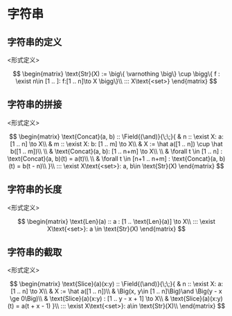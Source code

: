 # 字符串

## 字符串的定义

\<形式定义\>

$$
\begin{matrix}
\text{Str}(X) := 
    \big\{
        \varnothing 
    \big\}
    \cup
    \bigg\{
        f : \exist n\in [1 .. ]: f:[1 .. n]\to X
    \bigg\}\\
::: X\text{<set>}
\end{matrix}
$$

## 字符串的拼接

\<形式定义\>

$$
\begin{matrix}
\text{Concat}(a, b) :: \Field{(\and)}{\;\;}{
    & n :: \exist X: a: [1 .. n] \to X\\
    & m :: \exist X: b: [1 .. m] \to X\\
    & X := \hat a([1 .. n]) \cup \hat b([1 .. m])\\
    \\
    & \text{Concat}(a, b): [1 .. n+m] \to X\\
    \\
    & \forall t \in [1 .. n] : \text{Concat}(a, b)(t) = a(t)\\
    \\
    & \forall t \in [n+1 .. n+m] : \text{Concat}(a, b)(t) = b(t - n)\\
}\\
::: \exist X\text{<set>}: a, b\in \text{Str}(X)
\end{matrix}
$$

## 字符串的长度

\<形式定义\>

$$
\begin{matrix}
\text{Len}(a) :: a : [1 .. \text{Len}(a)] \to X\\
::: \exist X\text{<set>}: a \in \text{Str}(X)
\end{matrix}
$$

## 字符串的截取

\<形式定义\>

$$
\begin{matrix}
\text{Slice}(a)(x:y) :: \Field{(\and)}{\;\;}{
    & n :: \exist X: a: [1 .. n] \to X\\
    & X := \hat a([1 .. n])\\
    & \Big(x, y\in [1 .. n]\Big)\and \Big(y - x \ge 0\Big)\\
    & \text{Slice}(a)(x:y) : [1 .. y - x + 1] \to X\\
    & \text{Slice}(a)(x:y)(t) = a(t + x - 1)
}\\
::: \exist X\text{<set>}: a\in \text{Str}(X)\\
\end{matrix}
$$

